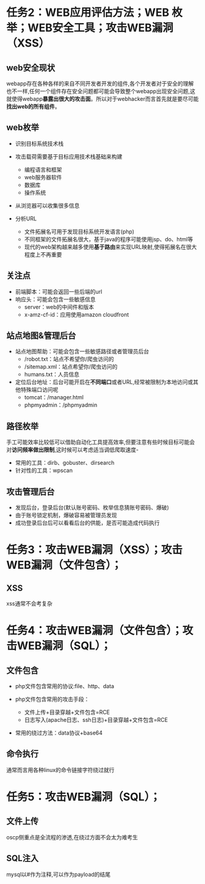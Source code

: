 # 任务2：WEB应用评估方法；WEB 枚举；WEB安全工具；攻击WEB漏洞（XSS）

## web安全现状

webapp存在各种各样的来自不同开发者开发的组件,各个开发者对于安全的理解也不一样,任何一个组件存在安全问题都可能会导致整个webapp出现安全问题,这就使得webapp**暴露出很大的攻击面**。所以对于webhacker而言首先就是要尽可能**找出web的所有组件**。

## web枚举

- 识别目标系统技术栈

- 攻击载荷需要基于目标应用技术栈基础来构建
  - 编程语言和框架
  - web服务器软件
  - 数据库
  - 操作系统
- 从浏览器可以收集很多信息
- 分析URL
  - 文件拓展名可用于发现目标系统开发语言(php)
  - 不同框架的文件拓展名很大，基于java的程序可能使用jsp、do、html等
  - 现代的web架构越来越多使用**基于路由**来实现URL映射,使得拓展名在很大程度上不再重要

## 关注点

- 前端脚本：可能会返回一些后端的url
- 响应头：可能会包含一些敏感信息
  - server：web的中间件和版本
  - x-amz-cf-id：应用使用amazon cloudfront



## 站点地图&管理后台

- 站点地图帮助：可能会包含一些敏感路径或者管理员后台
  - /robot.txt：站点不希望你/爬虫访问的
  - /sitemap.xml：站点希望你/爬虫访问的
  - humans.txt：人员信息
- 定位后台地址：后台可能开启在**不同端口**或者URL,经常被限制为本地访问或其他特殊端口访问呢
  - tomcat：/manager.html
  - phpmyadmin：/phpmyadmin



## 路径枚举

手工可能效率比较低可以借助自动化工具提高效率,但要注意有些时候目标可能会对**访问频率做出限制**,这时候可以考虑适当调低爬取速度-

- 常用的工具：dirb、gobuster、dirsearch
- 针对性的工具：wpscan

## 攻击管理后台

- 发现后台，登录后台(默认账号密码、枚举信息猜账号密码、爆破)
- 由于账号锁定机制，爆破容易被管理员发现
- 成功登录后台后可以看看后台的供能，是否可能造成代码执行



# 任务3：攻击WEB漏洞（XSS）；攻击WEB漏洞（文件包含）；

## XSS

xss通常不会考复杂

# 任务4：攻击WEB漏洞（文件包含）；攻击WEB漏洞（SQL）；

## 文件包含

- php文件包含常用的协议:file、http、data

- php文件包含常用的攻击手段：
  - 文件上传+目录穿越+文件包含=RCE
  - 日志写入(apache日志、ssh日志)+目录穿越+文件包含=RCE
- 常用的绕过方法：data协议+base64

## 命令执行

通常而言用各种linux的命令链接字符绕过就行

# 任务5：攻击WEB漏洞（SQL）；

## 文件上传

oscp侧重点是全流程的渗透,在绕过方面不会太为难考生

## SQL注入

mysql以#作为注释,可以作为payload的结尾
